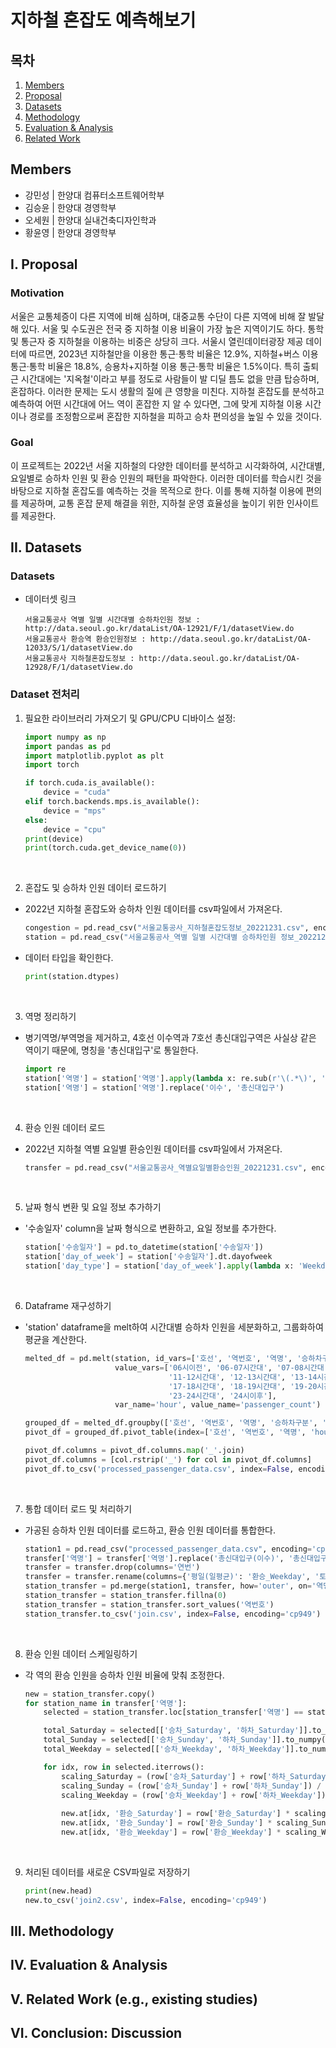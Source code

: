 # 지하철 혼잡도 예측해보기
## 목차
1. [Members](#members)
2. [Proposal](#i-proposal)
3. [Datasets](#ii-datasets)
4. [Methodology](#iii-methodology)
5. [Evaluation & Analysis](#iv-evaluation--analysis)
6. [Related Work](#v-related-work)

## Members
- 강민성 | 한양대 컴퓨터소프트웨어학부
- 김승윤 | 한양대 경영학부
- 오세원 | 한양대 실내건축디자인학과
- 황윤영 | 한양대 경영학부
  
## I. Proposal
### Motivation
서울은 교통체증이 다른 지역에 비해 심하며, 대중교통 수단이 다른 지역에 비해 잘 발달해 있다. 서울 및 수도권은 전국 중 지하철 이용 비율이 가장 높은 지역이기도 하다. 통학 및 통근자 중 지하철을 이용하는 비중은 상당히 크다. 서울시 열린데이터광장 제공 데이터에 따르면, 2023년 지하철만을 이용한 통근·통학 비율은 12.9%, 지하철+버스 이용 통근·통학 비율은 18.8%, 승용차+지하철 이용 통근·통학 비율은 1.5%이다. 특히 출퇴근 시간대에는 '지옥철'이라고 부를 정도로 사람들이 발 디딜 틈도 없을 만큼 탑승하며, 혼잡하다. 이러한 문제는 도시 생활의 질에 큰 영향을 미친다. 지하철 혼잡도를 분석하고 예측하여 어떤 시간대에 어느 역이 혼잡한 지 알 수 있다면, 그에 맞게 지하철 이용 시간이나 경로를 조정함으로써 혼잡한 지하철을 피하고 승차 편의성을 높일 수 있을 것이다.

### Goal
이 프로젝트는 2022년 서울 지하철의 다양한 데이터를 분석하고 시각화하여, 시간대별, 요일별로 승하차 인원 및 환승 인원의 패턴을 파악한다. 이러한 데이터를 학습시킨 것을 바탕으로 지하철 혼잡도를 예측하는 것을 목적으로 한다. 이를 통해 지하철 이용에 편의를 제공하며, 교통 혼잡 문제 해결을 위한, 지하철 운영 효율성을 높이기 위한 인사이트를 제공한다.

## II. Datasets
### Datasets
* 데이터셋 링크
    ```
    서울교통공사 역별 일별 시간대별 승하차인원 정보 : http://data.seoul.go.kr/dataList/OA-12921/F/1/datasetView.do
    서울교통공사 환승역 환승인원정보 : http://data.seoul.go.kr/dataList/OA-12033/S/1/datasetView.do
    서울교통공사 지하철혼잡도정보 : http://data.seoul.go.kr/dataList/OA-12928/F/1/datasetView.do
    ```

### Dataset 전처리
1. 필요한 라이브러리 가져오기 및 GPU/CPU 디바이스 설정:
    ``` python
    import numpy as np
    import pandas as pd
    import matplotlib.pyplot as plt
    import torch
    
    if torch.cuda.is_available():
        device = "cuda"
    elif torch.backends.mps.is_available():
        device = "mps"
    else:
        device = "cpu"
    print(device)
    print(torch.cuda.get_device_name(0))
    ```
<br>
  
2. 혼잡도 및 승하차 인원 데이터 로드하기
* 2022년 지하철 혼잡도와 승하차 인원 데이터를 csv파일에서 가져온다.
    ``` python
    congestion = pd.read_csv("서울교통공사_지하철혼잡도정보_20221231.csv", encoding='cp949')
    station = pd.read_csv("서울교통공사_역별 일별 시간대별 승하차인원 정보_20221231.csv", encoding='cp949')
    ```
* 데이터 타입을 확인한다.
    ``` python
    print(station.dtypes)
    ```
<br>

3. 역명 정리하기
* 병기역명/부역명을 제거하고, 4호선 이수역과 7호선 총신대입구역은 사실상 같은 역이기 때문에, 명칭을 '총신대입구'로 통일한다.
  ``` python
  import re
  station['역명'] = station['역명'].apply(lambda x: re.sub(r'\(.*\)', '', x).strip())
  station['역명'] = station['역명'].replace('이수', '총신대입구')
  ```
<br>

4. 환승 인원 데이터 로드
* 2022년 지하철 역별 요일별 환승인원 데이터를 csv파일에서 가져온다.
  ``` python
  transfer = pd.read_csv("서울교통공사_역별요일별환승인원_20221231.csv", encoding='cp949')
  ```
<br>
  
5. 날짜 형식 변환 및 요일 정보 추가하기
* '수송일자' column을 날짜 형식으로 변환하고, 요일 정보를 추가한다.
  ``` python
  station['수송일자'] = pd.to_datetime(station['수송일자'])
  station['day_of_week'] = station['수송일자'].dt.dayofweek
  station['day_type'] = station['day_of_week'].apply(lambda x: 'Weekday' if x < 5 else ('Saturday' if x == 5 else 'Sunday'))
  ```
<br>

6. Dataframe 재구성하기
* 'station' dataframe을 melt하여 시간대별 승하차 인원을 세분화하고, 그룹화하여 평균을 계산한다.
  ``` python
  melted_df = pd.melt(station, id_vars=['호선', '역번호', '역명', '승하차구분', 'day_type'], 
                      value_vars=['06시이전', '06-07시간대', '07-08시간대', '08-09시간대', '09-10시간대', '10-11시간대', 
                                  '11-12시간대', '12-13시간대', '13-14시간대', '14-15시간대', '15-16시간대', '16-17시간대', 
                                  '17-18시간대', '18-19시간대', '19-20시간대', '20-21시간대', '21-22시간대', '22-23시간대',
                                  '23-24시간대', '24시이후'],
                      var_name='hour', value_name='passenger_count')
  
  grouped_df = melted_df.groupby(['호선', '역번호', '역명', '승하차구분', 'hour', 'day_type'])['passenger_count'].mean().reset_index()
  pivot_df = grouped_df.pivot_table(index=['호선', '역번호', '역명', 'hour'], columns=['승하차구분', 'day_type'], values='passenger_count').reset_index()
  
  pivot_df.columns = pivot_df.columns.map('_'.join)
  pivot_df.columns = [col.rstrip('_') for col in pivot_df.columns]
  pivot_df.to_csv('processed_passenger_data.csv', index=False, encoding='cp949')
  ```
<br>
  
7. 통합 데이터 로드 및 처리하기
* 가공된 승하차 인원 데이터를 로드하고, 환승 인원 데이터를 통합한다.
  ``` python
  station1 = pd.read_csv("processed_passenger_data.csv", encoding='cp949')
  transfer['역명'] = transfer['역명'].replace('총신대입구(이수)', '총신대입구')
  transfer = transfer.drop(columns='연번')
  transfer = transfer.rename(columns={'평일(일평균)': '환승_Weekday', '토요일': '환승_Saturday', '일요일': '환승_Sunday'})
  station_transfer = pd.merge(station1, transfer, how='outer', on='역명')
  station_transfer = station_transfer.fillna(0)
  station_transfer = station_transfer.sort_values('역번호')
  station_transfer.to_csv('join.csv', index=False, encoding='cp949')
  ```
<br>

8. 환승 인원 데이터 스케일링하기
* 각 역의 환승 인원을 승하차 인원 비율에 맞춰 조정한다.
  ``` python
  new = station_transfer.copy()
  for station_name in transfer['역명']:
      selected = station_transfer.loc[station_transfer['역명'] == station_name]
  
      total_Saturday = selected[['승차_Saturday', '하차_Saturday']].to_numpy().sum()
      total_Sunday = selected[['승차_Sunday', '하차_Sunday']].to_numpy().sum()
      total_Weekday = selected[['승차_Weekday', '하차_Weekday']].to_numpy().sum()
  
      for idx, row in selected.iterrows():
          scaling_Saturday = (row['승차_Saturday'] + row['하차_Saturday']) / total_Saturday
          scaling_Sunday = (row['승차_Sunday'] + row['하차_Sunday']) / total_Sunday
          scaling_Weekday = (row['승차_Weekday'] + row['하차_Weekday']) / total_Weekday
      
          new.at[idx, '환승_Saturday'] = row['환승_Saturday'] * scaling_Saturday
          new.at[idx, '환승_Sunday'] = row['환승_Sunday'] * scaling_Sunday
          new.at[idx, '환승_Weekday'] = row['환승_Weekday'] * scaling_Weekday
  ```
<br>

9. 처리된 데이터를 새로운 CSV파일로 저장하기
    ``` python
    print(new.head)
    new.to_csv('join2.csv', index=False, encoding='cp949')
    ```

## III. Methodology
## IV. Evaluation & Analysis
## V. Related Work (e.g., existing studies)
## VI. Conclusion: Discussion
